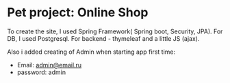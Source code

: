 # Pet project: Online Shop

To create the site, I used Spring Framework(
Spring boot, Security, JPA). For DB, I used Postgresql.
For backend - thymeleaf and a little JS (ajax).

Also i added creating of Admin when starting app first time:
   - Email: admin@email.ru
   - password: admin
